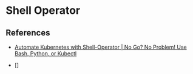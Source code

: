 # Shell Operator


## References

- [Automate Kubernetes with Shell-Operator | No Go? No Problem! Use Bash, Python, or Kubectl](https://www.youtube.com/watch?v=murezpqn5yI&t=16s)

- []
